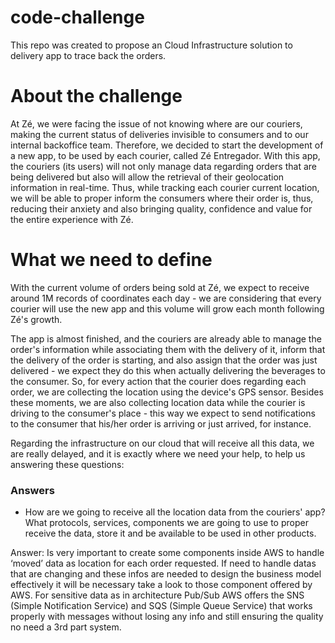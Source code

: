 # code-challenge
This repo was created to propose an Cloud Infrastructure solution to delivery app to trace back the orders.


# About the challenge 

At Zé, we were facing the issue of not knowing where are our couriers, making the current status of deliveries invisible to consumers and to our internal backoffice team. Therefore, we decided to start the development of a new app, to be used by each courier, called Zé Entregador.
With this app, the couriers (its users) will not only manage data regarding orders that are being delivered but also will allow the retrieval of their geolocation information in real-time.
Thus, while tracking each courier current location, we will be able to proper inform the consumers where their order is, thus, reducing their anxiety and also bringing quality, confidence and value for the entire experience with Zé.


# What we need to define
With the current volume of orders being sold at Zé, we expect to receive around 1M records of coordinates each day - we are considering that every courier will use the new app and this volume will grow each month following Zé's growth.

The app is almost finished, and the couriers are already able to manage the order's information while associating them with the delivery of it, inform that the delivery of the order is starting, and also assign that the order was just delivered - we expect they do this when actually delivering the beverages to the consumer. So, for every action that the courier does regarding each order, we are collecting the location using the device's GPS sensor. Besides these moments, we are also collecting location data while the courier is driving to the consumer's place - this way we expect to send notifications to the consumer that his/her order is arriving or just arrived, for instance.

Regarding the infrastructure on our cloud that will receive all this data, we are really delayed, and it is exactly where we need your help, to help us answering these questions:

### Answers 
* How are we going to receive all the location data from the couriers' app? What protocols, services, components we are going to use to proper receive the data, store it and be available to be used in other products.

Answer: 
Is very important to create some components inside AWS to handle ‘moved’ data as location for each order requested. If need to handle datas that are changing and these infos are needed to design the business model effectively it will be necessary take a look to those component offered by AWS. 
For sensitive data as in architecture Pub/Sub AWS offers the SNS (Simple Notification Service) and SQS (Simple Queue Service) that works properly with messages without losing any info and still ensuring the quality no need a 3rd part system. 
